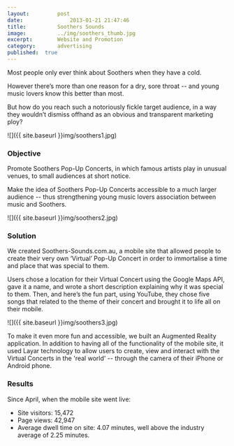 ```yaml
---
layout:			post
date:				2013-01-21 21:47:46
title:			Soothers Sounds
image:			../img/soothers_thumb.jpg
excerpt:		Website and Promotion
category:		advertising
published:	true
---
```


<!-- ### Target Audience ###

Gen Y music lovers and avid smart phone users.

### Problem ### -->

Most people only ever think about Soothers when they have a cold.

However there’s more than one reason for a dry, sore throat -- and young music lovers know this better than most.

But how do you reach such a notoriously fickle target audience, in a way they wouldn’t dismiss offhand as an obvious and transparent marketing ploy?

![]({{ site.baseurl }}img/soothers1.jpg)

### Objective ###

Promote Soothers Pop-Up Concerts, in which famous artists play in unusual venues, to small audiences at short notice.

Make the idea of Soothers Pop-Up Concerts accessible to a much larger audience -- thus strengthening young music lovers association between music and Soothers.

![]({{ site.baseurl }}img/soothers2.jpg)
			
### Solution ###

We created Soothers-Sounds.com.au, a mobile site that allowed people to create their very own ‘Virtual’ Pop-Up Concert in order to immortalise a time and place that was special to them.

Users chose a location for their Virtual Concert using the Google Maps API, gave it a name, and wrote a short description explaining why it was special to them. Then, and here’s the fun part, using YouTube, they chose five songs that related to the theme of their concert and brought it to life all on their mobile.

![]({{ site.baseurl }}img/soothers3.jpg)

To make it even more fun and accessible, we built an Augmented Reality application. In addition to having all of the functionality of the mobile site, it used Layar technology to allow users to create, view and interact with the Virtual Concerts in the 'real world' -- through the camera of their iPhone or Android phone.
			
### Results ###

Since April, when the mobile site went live:

* Site visitors: 15,472
* Page views: 42,947
* Average dwell time on site: 4.07 minutes, well above the industry average of 2.25 minutes.